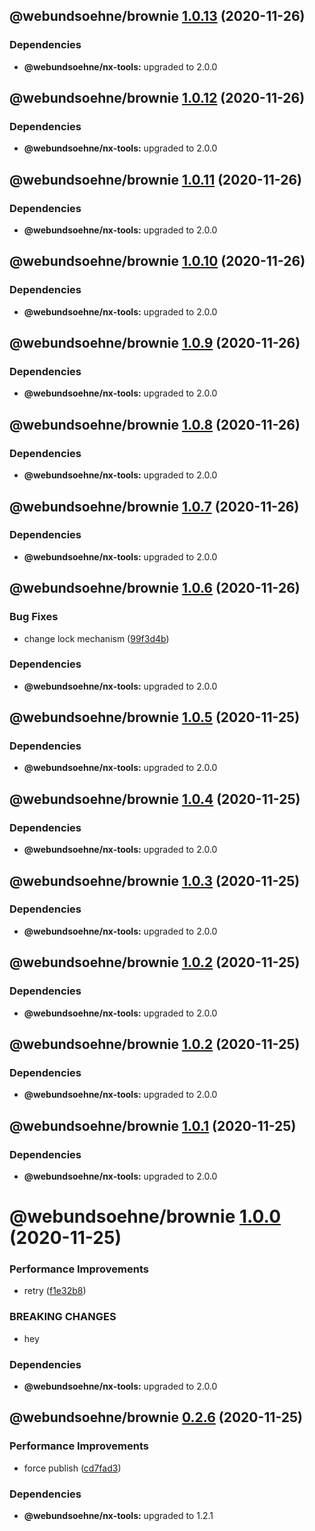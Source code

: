 ## @webundsoehne/brownie [1.0.13](https://gitlab.tailored-apps.com/ckilic/nx-test/compare/@webundsoehne/brownie@1.0.12...@webundsoehne/brownie@1.0.13) (2020-11-26)





### Dependencies

* **@webundsoehne/nx-tools:** upgraded to 2.0.0

## @webundsoehne/brownie [1.0.12](https://gitlab.tailored-apps.com/ckilic/nx-test/compare/@webundsoehne/brownie@1.0.11...@webundsoehne/brownie@1.0.12) (2020-11-26)





### Dependencies

* **@webundsoehne/nx-tools:** upgraded to 2.0.0

## @webundsoehne/brownie [1.0.11](https://gitlab.tailored-apps.com/ckilic/nx-test/compare/@webundsoehne/brownie@1.0.10...@webundsoehne/brownie@1.0.11) (2020-11-26)





### Dependencies

* **@webundsoehne/nx-tools:** upgraded to 2.0.0

## @webundsoehne/brownie [1.0.10](https://gitlab.tailored-apps.com/ckilic/nx-test/compare/@webundsoehne/brownie@1.0.9...@webundsoehne/brownie@1.0.10) (2020-11-26)





### Dependencies

* **@webundsoehne/nx-tools:** upgraded to 2.0.0

## @webundsoehne/brownie [1.0.9](https://gitlab.tailored-apps.com/ckilic/nx-test/compare/@webundsoehne/brownie@1.0.8...@webundsoehne/brownie@1.0.9) (2020-11-26)





### Dependencies

* **@webundsoehne/nx-tools:** upgraded to 2.0.0

## @webundsoehne/brownie [1.0.8](https://gitlab.tailored-apps.com/ckilic/nx-test/compare/@webundsoehne/brownie@1.0.7...@webundsoehne/brownie@1.0.8) (2020-11-26)





### Dependencies

* **@webundsoehne/nx-tools:** upgraded to 2.0.0

## @webundsoehne/brownie [1.0.7](https://gitlab.tailored-apps.com/ckilic/nx-test/compare/@webundsoehne/brownie@1.0.6...@webundsoehne/brownie@1.0.7) (2020-11-26)





### Dependencies

* **@webundsoehne/nx-tools:** upgraded to 2.0.0

## @webundsoehne/brownie [1.0.6](https://gitlab.tailored-apps.com/ckilic/nx-test/compare/@webundsoehne/brownie@1.0.5...@webundsoehne/brownie@1.0.6) (2020-11-26)


### Bug Fixes

* change lock mechanism ([99f3d4b](https://gitlab.tailored-apps.com/ckilic/nx-test/commit/99f3d4bc0ed72841b2eb0e36d55d6f57da80a528))





### Dependencies

* **@webundsoehne/nx-tools:** upgraded to 2.0.0

## @webundsoehne/brownie [1.0.5](https://gitlab.tailored-apps.com/ckilic/nx-test/compare/@webundsoehne/brownie@1.0.4...@webundsoehne/brownie@1.0.5) (2020-11-25)





### Dependencies

* **@webundsoehne/nx-tools:** upgraded to 2.0.0

## @webundsoehne/brownie [1.0.4](https://gitlab.tailored-apps.com/ckilic/nx-test/compare/@webundsoehne/brownie@1.0.3...@webundsoehne/brownie@1.0.4) (2020-11-25)





### Dependencies

* **@webundsoehne/nx-tools:** upgraded to 2.0.0

## @webundsoehne/brownie [1.0.3](https://gitlab.tailored-apps.com/ckilic/nx-test/compare/@webundsoehne/brownie@1.0.2...@webundsoehne/brownie@1.0.3) (2020-11-25)





### Dependencies

* **@webundsoehne/nx-tools:** upgraded to 2.0.0

## @webundsoehne/brownie [1.0.2](https://gitlab.tailored-apps.com/ckilic/nx-test/compare/@webundsoehne/brownie@1.0.1...@webundsoehne/brownie@1.0.2) (2020-11-25)





### Dependencies

* **@webundsoehne/nx-tools:** upgraded to 2.0.0

## @webundsoehne/brownie [1.0.2](https://gitlab.tailored-apps.com/ckilic/nx-test/compare/@webundsoehne/brownie@1.0.1...@webundsoehne/brownie@1.0.2) (2020-11-25)





### Dependencies

* **@webundsoehne/nx-tools:** upgraded to 2.0.0

## @webundsoehne/brownie [1.0.1](https://gitlab.tailored-apps.com/ckilic/nx-test/compare/@webundsoehne/brownie@1.0.0...@webundsoehne/brownie@1.0.1) (2020-11-25)





### Dependencies

* **@webundsoehne/nx-tools:** upgraded to 2.0.0

# @webundsoehne/brownie [1.0.0](https://gitlab.tailored-apps.com/ckilic/nx-test/compare/@webundsoehne/brownie@0.2.6...@webundsoehne/brownie@1.0.0) (2020-11-25)


### Performance Improvements

* retry ([f1e32b8](https://gitlab.tailored-apps.com/ckilic/nx-test/commit/f1e32b8a84d3d09e9bc0d05e3a1070e0233e8298))


### BREAKING CHANGES

* hey





### Dependencies

* **@webundsoehne/nx-tools:** upgraded to 2.0.0

## @webundsoehne/brownie [0.2.6](https://gitlab.tailored-apps.com/ckilic/nx-test/compare/@webundsoehne/brownie@0.2.5...@webundsoehne/brownie@0.2.6) (2020-11-25)


### Performance Improvements

* force publish ([cd7fad3](https://gitlab.tailored-apps.com/ckilic/nx-test/commit/cd7fad3bc192d33b145decfbe019c99f89863b96))





### Dependencies

* **@webundsoehne/nx-tools:** upgraded to 1.2.1
